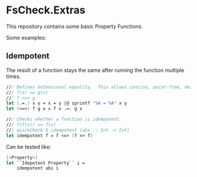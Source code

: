 # FsCheck.Extras
This repository contains some basic Property Functions.

Some examples:

## Idempotent
The result of a function stays the same after running the function multiple times.

```fsharp
/// Defines extensional equality.  This allows concise, point-free, definitions of laws.
/// f(x) == g(x)
/// f <=> g
let (.=.) x y = x = y |@ sprintf "%A = %A" x y
let (<=>) f g x = f x .=. g x

/// Checks whether a function is idempotent.
/// f(f(x)) == f(x)
/// quickCheck $ idempotent (abs :: Int -> Int)
let idempotent f = f <=> (f >> f)
```

Can be tested like:

```fsharp
[<Property>] 
let ``Idepotent Property`` i = 
    idempotent abs i
```
